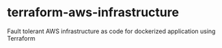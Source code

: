 # terraform-aws-infrastructure
Fault tolerant AWS infrastructure as code for dockerized application using Terraform

